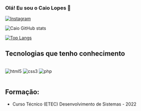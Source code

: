 ### Olá! Eu sou o Caio Lopes 👋

[![Instagram](https://img.shields.io/badge/Instagram-E4405F?style=for-the-badge&logo=instagram&logoColor=white)](https://www.instagram.com/caio.s.lopes)

![Caio GitHub stats](https://github-readme-stats.vercel.app/api?username=caioslopes&show_icons=true&theme=radical)

[![Top Langs](https://github-readme-stats.vercel.app/api/top-langs/?username=caioslopes)](https://github.com/caioslopes)

## Tecnologias que tenho conhecimento

<div style="display: inline_block"><br/>
    <img align="center" alt="html5" src="https://img.shields.io/badge/HTML5-E34F26?style=for-the-badge&logo=html5&logoColor=white">
    <img align="center" alt="css3" src="https://img.shields.io/badge/CSS3-1572B6?style=for-the-badge&logo=css3&logoColor=white">
    <img align="center" alt="php" src="https://img.shields.io/badge/PHP-777BB4?style=for-the-badge&logo=php&logoColor=white">
</div><br/>

## Formação:

- Curso Técnico (ETEC)
Desenvolvimento de Sistemas - 2022


